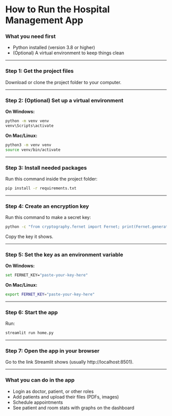 
# How to Run the Hospital Management App

### What you need first

- Python installed (version 3.8 or higher)
- (Optional) A virtual environment to keep things clean

---

### Step 1: Get the project files

Download or clone the project folder to your computer.

---

### Step 2: (Optional) Set up a virtual environment

**On Windows:**

```bash
python -m venv venv
venv\Scripts\activate
```

**On Mac/Linux:**

```bash
python3 -m venv venv
source venv/bin/activate
```

---

### Step 3: Install needed packages

Run this command inside the project folder:

```bash
pip install -r requirements.txt
```

---

### Step 4: Create an encryption key

Run this command to make a secret key:

```bash
python -c "from cryptography.fernet import Fernet; print(Fernet.generate_key().decode())"
```

Copy the key it shows.

---

### Step 5: Set the key as an environment variable

**On Windows:**

```bash
set FERNET_KEY="paste-your-key-here"
```

**On Mac/Linux:**

```bash
export FERNET_KEY="paste-your-key-here"
```

---

### Step 6: Start the app

Run:

```bash
streamlit run home.py
```

---

### Step 7: Open the app in your browser

Go to the link Streamlit shows (usually http://localhost:8501).

---

### What you can do in the app

- Login as doctor, patient, or other roles
- Add patients and upload their files (PDFs, images)
- Schedule appointments
- See patient and room stats with graphs on the dashboard




